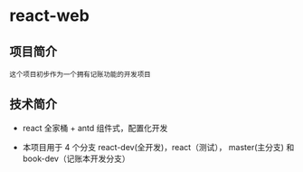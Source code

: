 # react-web

## 项目简介

    这个项目初步作为一个拥有记账功能的开发项目

## 技术简介

- react 全家桶 + antd 组件式，配置化开发

- 本项目用于 4 个分支 react-dev(全开发)，react（测试）， master(主分支) 和 book-dev（记账本开发分支）
